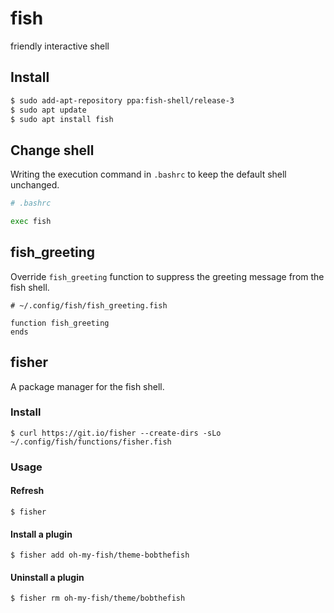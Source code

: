 # fish

friendly interactive shell

## Install

```bash
$ sudo add-apt-repository ppa:fish-shell/release-3
$ sudo apt update
$ sudo apt install fish
```

## Change shell

Writing the execution command in `.bashrc` to keep the default shell unchanged.

```bash
# .bashrc

exec fish
```

## fish_greeting

Override `fish_greeting` function to suppress the greeting message from the fish shell.

```fish
# ~/.config/fish/fish_greeting.fish

function fish_greeting
ends
```

## fisher

A package manager for the fish shell.

### Install

```fish
$ curl https://git.io/fisher --create-dirs -sLo ~/.config/fish/functions/fisher.fish
```

### Usage

#### Refresh

```fish
$ fisher
```

#### Install a plugin

```fish
$ fisher add oh-my-fish/theme-bobthefish
```

#### Uninstall a plugin

```fish
$ fisher rm oh-my-fish/theme/bobthefish
```
